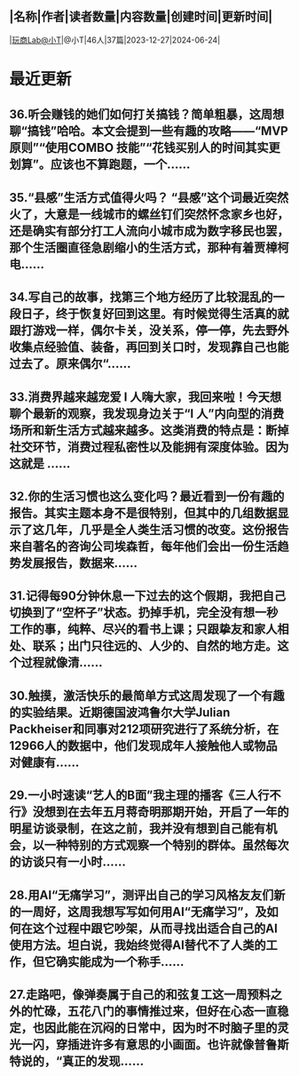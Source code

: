 |名称|作者|读者数量|内容数量|创建时间|更新时间|
---
|[玩商Lab@小T](https://xiaobot.net/p/xiaoThaohaowan?refer=0b133df9-27dc-423b-8101-639049001c13)|@小T|46人|37篇|2023-12-27|2024-06-24|

# 最近更新
## 36.听会赚钱的她们如何打关搞钱？简单粗暴，这周想聊“搞钱”哈哈。本文会提到一些有趣的攻略——“MVP 原则”“使用COMBO 技能”“花钱买别人的时间其实更划算”。应该也不算跑题，一个......
## 35.“县感”生活方式值得火吗？ “县感”这个词最近突然火了，大意是一线城市的螺丝钉们突然怀念家乡也好，还是确实有部分打工人流向小城市成为数字移民也罢，那个生活圈直径急剧缩小的生活方式，那种有着贾樟柯电......
## 34.写自己的故事，找第三个地方经历了比较混乱的一段日子，终于恢复好回到这里。有时候觉得生活真的就跟打游戏一样，偶尔卡关，没关系，停一停，先去野外收集点经验值、装备，再回到关口时，发现靠自己也能过去了。原来偶尔“......
## 33.消费界越来越宠爱 I 人嗨大家，我回来啦！今天想聊个最新的观察，我发现身边关于“I 人”内向型的消费场所和新生活方式越来越多。这类消费的特点是：断掉社交环节，消费过程私密性以及能拥有深度体验。因为这就是 ......
## 32.你的生活习惯也这么变化吗？最近看到一份有趣的报告。其实主题本身不是很特别，但其中的几组数据显示了这几年，几乎是全人类生活习惯的改变。这份报告来自著名的咨询公司埃森哲，每年他们会出一份生活趋势发展报告，数据来......
## 31.记得每90分钟休息一下过去的这个假期，我把自己切换到了“空杯子”状态。扔掉手机，完全没有想一秒工作的事，纯粹、尽兴的看书上课；只跟挚友和家人相处、联系；出门只往远的、人少的、自然的地方走。这个过程就像清......
## 30.触摸，激活快乐的最简单方式这周发现了一个有趣的实验结果。近期德国波鸿鲁尔大学Julian Packheiser和同事对212项研究进行了系统分析，在12966人的数据中，他们发现成年人接触他人或物品对健康有......
## 29.一小时速读“艺人的B面”我主理的播客《三人行不行》没想到在去年五月蒋奇明那期开始，开启了一年的明星访谈录制，在这之前，我并没有想到自己能有机会，以一种特别的方式观察一个特别的群体。虽然每次的访谈只有一小时......
## 28.用AI“无痛学习”，测评出自己的学习风格友友们新的一周好，这周我想写写如何用AI“无痛学习”，及如何在这个过程中跟它吵架，从而寻找出适合自己的AI使用方法。坦白说，我始终觉得AI替代不了人类的工作，但它确实能成为一个称手......
## 27.走路吧，像弹奏属于自己的和弦复工这一周预料之外的忙碌，五花八门的事情推过来，但好在心态一直稳定，也因此能在沉闷的日常中，因为时不时脑子里的灵光一闪，穿插进许多有意思的小画面。也许就像普鲁斯特说的，“真正的发现......

